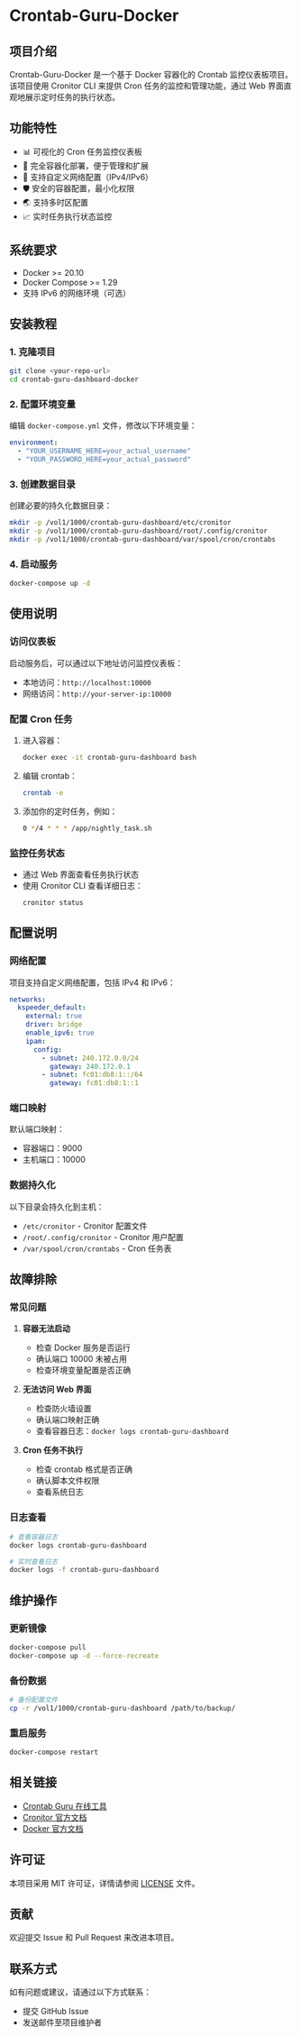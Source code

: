 # Crontab-Guru-Docker

## 项目介绍

Crontab-Guru-Docker 是一个基于 Docker 容器化的 Crontab
监控仪表板项目。该项目使用 Cronitor CLI 来提供 Cron 任务的监控和管理功能，通过
Web 界面直观地展示定时任务的执行状态。

## 功能特性

- 📊 可视化的 Cron 任务监控仪表板
- 🐳 完全容器化部署，便于管理和扩展
- 🔧 支持自定义网络配置（IPv4/IPv6）
- 🛡️ 安全的容器配置，最小化权限
- 🌏 支持多时区配置
- 📈 实时任务执行状态监控

## 系统要求

- Docker >= 20.10
- Docker Compose >= 1.29
- 支持 IPv6 的网络环境（可选）

## 安装教程

### 1. 克隆项目

```bash
git clone <your-repo-url>
cd crontab-guru-dashboard-docker
```

### 2. 配置环境变量

编辑 `docker-compose.yml` 文件，修改以下环境变量：

```yaml
environment:
  - "YOUR_USERNAME_HERE=your_actual_username"
  - "YOUR_PASSWORD_HERE=your_actual_password"
```

### 3. 创建数据目录

创建必要的持久化数据目录：

```bash
mkdir -p /vol1/1000/crontab-guru-dashboard/etc/cronitor
mkdir -p /vol1/1000/crontab-guru-dashboard/root/.config/cronitor
mkdir -p /vol1/1000/crontab-guru-dashboard/var/spool/cron/crontabs
```

### 4. 启动服务

```bash
docker-compose up -d
```

## 使用说明

### 访问仪表板

启动服务后，可以通过以下地址访问监控仪表板：

- 本地访问：`http://localhost:10000`
- 网络访问：`http://your-server-ip:10000`

### 配置 Cron 任务

1. 进入容器：
   ```bash
   docker exec -it crontab-guru-dashboard bash
   ```

2. 编辑 crontab：
   ```bash
   crontab -e
   ```

3. 添加你的定时任务，例如：
   ```bash
   0 */4 * * * /app/nightly_task.sh
   ```

### 监控任务状态

- 通过 Web 界面查看任务执行状态
- 使用 Cronitor CLI 查看详细日志：
  ```bash
  cronitor status
  ```

## 配置说明

### 网络配置

项目支持自定义网络配置，包括 IPv4 和 IPv6：

```yaml
networks:
  kspeeder_default:
    external: true
    driver: bridge
    enable_ipv6: true
    ipam:
      config:
        - subnet: 240.172.0.0/24
          gateway: 240.172.0.1
        - subnet: fc01:db8:1::/64
          gateway: fc01:db8:1::1
```

### 端口映射

默认端口映射：

- 容器端口：9000
- 主机端口：10000

### 数据持久化

以下目录会持久化到主机：

- `/etc/cronitor` - Cronitor 配置文件
- `/root/.config/cronitor` - Cronitor 用户配置
- `/var/spool/cron/crontabs` - Cron 任务表

## 故障排除

### 常见问题

1. **容器无法启动**
   - 检查 Docker 服务是否运行
   - 确认端口 10000 未被占用
   - 检查环境变量配置是否正确

2. **无法访问 Web 界面**
   - 检查防火墙设置
   - 确认端口映射正确
   - 查看容器日志：`docker logs crontab-guru-dashboard`

3. **Cron 任务不执行**
   - 检查 crontab 格式是否正确
   - 确认脚本文件权限
   - 查看系统日志

### 日志查看

```bash
# 查看容器日志
docker logs crontab-guru-dashboard

# 实时查看日志
docker logs -f crontab-guru-dashboard
```

## 维护操作

### 更新镜像

```bash
docker-compose pull
docker-compose up -d --force-recreate
```

### 备份数据

```bash
# 备份配置文件
cp -r /vol1/1000/crontab-guru-dashboard /path/to/backup/
```

### 重启服务

```bash
docker-compose restart
```

## 相关链接

- [Crontab Guru 在线工具](https://crontab.guru/dashboard.html)
- [Cronitor 官方文档](https://cronitor.io/docs)
- [Docker 官方文档](https://docs.docker.com/)

## 许可证

本项目采用 MIT 许可证，详情请参阅 [LICENSE](LICENSE) 文件。

## 贡献

欢迎提交 Issue 和 Pull Request 来改进本项目。

## 联系方式

如有问题或建议，请通过以下方式联系：

- 提交 GitHub Issue
- 发送邮件至项目维护者
